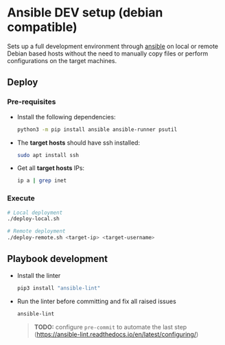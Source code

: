 # Ansible DEV setup (debian compatible)

Sets up a full development environment through [ansible](https://www.ansible.com/)
on local or remote Debian based hosts without the need to manually copy files or perform
configurations on the target machines.

## Deploy

### Pre-requisites

- Install the following dependencies:

  ```bash
  python3 -m pip install ansible ansible-runner psutil
  ```

- The **target hosts** should have ssh installed:

  ```bash
  sudo apt install ssh
  ```

- Get all **target hosts** IPs:

  ```bash
  ip a | grep inet
  ```

### Execute

```bash
# Local deployment
./deploy-local.sh

# Remote deployment
./deploy-remote.sh <target-ip> <target-username>
```

## Playbook development

- Install the linter
  ```bash
  pip3 install "ansible-lint"
  ```
- Run the linter before committing and fix all raised issues
  ```bash
  ansible-lint
  ```
  > **TODO:** configure `pre-commit` to automate the last step (https://ansible-lint.readthedocs.io/en/latest/configuring/)
